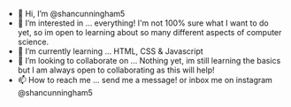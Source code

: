 - 👋 Hi, I’m @shancunningham5
- 👀 I’m interested in ... everything! I'm not 100% sure what I want to do yet, 
                           so im open to learning about so many different aspects of computer science.
- 🌱 I’m currently learning ... HTML, CSS & Javascript 
- 💞️ I’m looking to collaborate on ... Nothing yet, im still learning the basics but I am always open to collaborating as this will help!
- 📫 How to reach me ... send me a message! or inbox me on instagram @shancunningham5

<!---
shancunningham5/shancunningham5 is a ✨ special ✨ repository because its `README.md` (this file) appears on your GitHub profile.
You can click the Preview link to take a look at your changes.
--->
